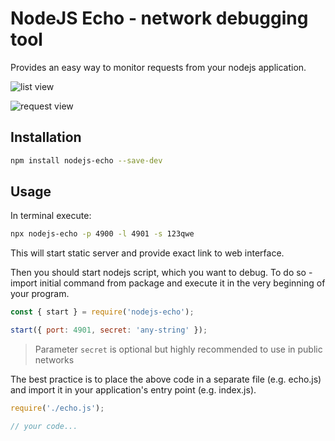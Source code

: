 # NodeJS Echo - network debugging tool

Provides an easy way to monitor requests from your nodejs application.

![list view](https://github.com/Anissoft/nodejs-echo/raw/master/screenshots/rl.png)

![request view](https://github.com/Anissoft/nodejs-echo/raw/master/screenshots/rw.png)

## Installation

```sh
npm install nodejs-echo --save-dev
```

## Usage

In terminal execute:

```sh
npx nodejs-echo -p 4900 -l 4901 -s 123qwe
```

This will start static server and provide exact link to web interface.

Then you should start nodejs script, which you want to debug. To do so - import initial command from package and execute it in the very beginning of your program.

```js
const { start } = require('nodejs-echo');

start({ port: 4901, secret: 'any-string' });
```

> Parameter `secret` is optional but highly recommended to use in public networks

The best practice is to place the above code in a separate file (e.g. echo.js) and import it in your application's entry point (e.g. index.js).

```js
require('./echo.js');

// your code...
```